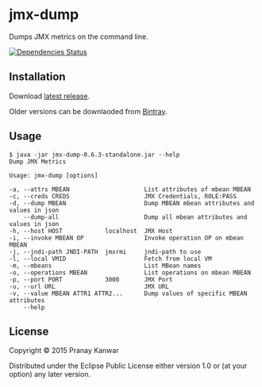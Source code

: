 # jmx-dump

Dumps JMX metrics on the command line.

[![Dependencies Status](http://jarkeeper.com/r4um/jmx-dump/status.png)](http://jarkeeper.com/r4um/jmx-dump)

## Installation

Download [latest release](https://github.com/r4um/jmx-dump/releases/latest).

Older versions can be downlaoded from [Bintray](https://bintray.com/r4um/generic/jmx-dump).

## Usage

```shell
$ java -jar jmx-dump-0.6.3-standalone.jar --help
Dump JMX Metrics

Usage: jmx-dump [options]

-a, --attrs MBEAN                     List attributes of mbean MBEAN
-c, --creds CREDS                     JMX Credentials, ROLE:PASS
-d, --dump MBEAN                      Dump MBEAN mbean attributes and values in json
    --dump-all                        Dump all mbean attributes and values in json
-h, --host HOST            localhost  JMX Host
-i, --invoke MBEAN OP                 Invoke operation OP on mbean MBEAN
-j, --jndi-path JNDI-PATH  jmxrmi     jndi-path to use
-l, --local VMID                      Fetch from local VM
-m, --mbeans                          List MBean names
-o, --operations MBEAN                List operations on mbean MBEAN
-p, --port PORT            3000       JMX Port
-u, --url URL                         JMX URL
-v, --value MBEAN ATTR1 ATTR2...      Dump values of specific MBEAN attributes
    --help
```


## License

Copyright © 2015 Pranay Kanwar

Distributed under the Eclipse Public License either version 1.0 or (at
your option) any later version.
